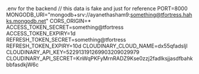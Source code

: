 .env for the backend // this data is fake and just for reference
PORT=8000
MONGODB_URI="mongodb+srv://ayanethasham9:something@tfortress.hahks.mongodb.net"
CORS_ORIGIN=*
ACCESS_TOKEN_SECRET=something@tfortress
ACCESS_TOKEN_EXPIRY=1d
REFRESH_TOKEN_SECRET=something@tfortress
REFRESH_TOKEN_EXPIRY=10d
CLOUDINARY_CLOUD_NAME=dx55qfadsljl 
CLOUDINARY_API_KEY=522913191269903209029979
CLOUDINARY_API_SECRET=KnWqPKFyMrnRADZ9Kse0zzj2fadlksjjasdfbahkbbfasdkjW6c
